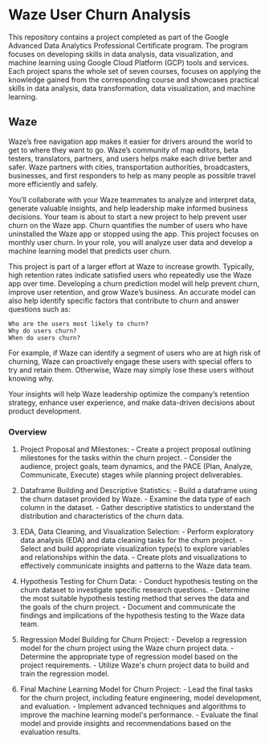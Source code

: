 # Waze User Churn Analysis

This repository contains a project completed as part of the Google Advanced Data Analytics Professional Certificate program. The program focuses on developing skills in data analysis, data visualization, and machine learning using Google Cloud Platform (GCP) tools and services. Each project spans the whole set of seven courses, focuses on applying the knowledge gained from the corresponding course and showcases practical skills in data analysis, data transformation, data visualization, and machine learning.

## Waze

Waze’s free navigation app makes it easier for drivers around the world to get to where they want to go. Waze’s community of map editors, beta testers, translators, partners, and users helps make each drive better and safer. Waze partners with cities, transportation authorities, broadcasters, businesses, and first responders to help as many people as possible travel more efficiently and safely.

You’ll collaborate with your Waze teammates to analyze and interpret data, generate valuable insights, and help leadership make informed business decisions. Your team is about to start a new project to help prevent user churn on the Waze app. Churn quantifies the number of users who have uninstalled the Waze app or stopped using the app. This project focuses on monthly user churn. In your role, you will analyze user data and develop a machine learning model that predicts user churn.

This project is part of a larger effort at Waze to increase growth. Typically, high retention rates indicate satisfied users who repeatedly use the Waze app over time. Developing a churn prediction model will help prevent churn, improve user retention, and grow Waze’s business. An accurate model can also help identify specific factors that contribute to churn and answer questions such as:

    Who are the users most likely to churn?
    Why do users churn?
    When do users churn?

For example, if Waze can identify a segment of users who are at high risk of churning, Waze can proactively engage these users with special offers to try and retain them. Otherwise, Waze may simply lose these users without knowing why.

Your insights will help Waze leadership optimize the company’s retention strategy, enhance user experience, and make data-driven decisions about product development.

### Overview

1. Project Proposal and Milestones: - Create a project proposal outlining milestones for the tasks within the churn project. - Consider the audience, project goals, team dynamics, and the PACE (Plan, Analyze, Communicate, Execute) stages while planning project deliverables.

2. Dataframe Building and Descriptive Statistics: - Build a dataframe using the churn dataset provided by Waze. - Examine the data type of each column in the dataset. - Gather descriptive statistics to understand the distribution and characteristics of the churn data.

3. EDA, Data Cleaning, and Visualization Selection: - Perform exploratory data analysis (EDA) and data cleaning tasks for the churn project. - Select and build appropriate visualization type(s) to explore variables and relationships within the data. - Create plots and visualizations to effectively communicate insights and patterns to the Waze data team.

4. Hypothesis Testing for Churn Data: - Conduct hypothesis testing on the churn dataset to investigate specific research questions. - Determine the most suitable hypothesis testing method that serves the data and the goals of the churn project. - Document and communicate the findings and implications of the hypothesis testing to the Waze data team.

5. Regression Model Building for Churn Project: - Develop a regression model for the churn project using the Waze churn project data. - Determine the appropriate type of regression model based on the project requirements. - Utilize Waze's churn project data to build and train the regression model.

6. Final Machine Learning Model for Churn Project: - Lead the final tasks for the churn project, including feature engineering, model development, and evaluation. - Implement advanced techniques and algorithms to improve the machine learning model's performance. - Evaluate the final model and provide insights and recommendations based on the evaluation results.
